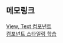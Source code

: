 ## 메모링크  
[View, Text 컴포넌트](https://blog.naver.com/ares132/223222490970)  
[컴포넌트 스타일링 학습](https://blog.naver.com/ares132/223222544872)  